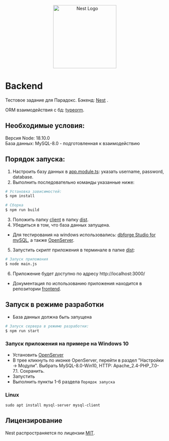 <p align="center">
  <a href="http://nestjs.com/" target="blank"><img src="https://nestjs.com/img/logo-small.svg" width="200" alt="Nest Logo" /></a>
</p>

[circleci-image]: https://img.shields.io/circleci/build/github/nestjs/nest/master?token=abc123def456
[circleci-url]: https://circleci.com/gh/nestjs/nest

# Backend
Тестовое задание для Парадокс.
Бэкенд: [Nest](https://github.com/nestjs/nest) .

ORM взаимодействия с бд: [typeorm](https://docs.nestjs.com/techniques/database#typeorm-integration).


## Необходимые условия:
Версия Node: 18.10.0 <br> База данных: MySQL-8.0 - подготовленная к взаимодействию

## Порядок запуска:

1. Настроить базу данных в [app.module.ts](./src/app.module.ts): указать username, password, database.
2. Выполнить последовательно команды указанные ниже:

```bash
# Установка зависимостей: 
$ npm install
```

```bash
# Сборка
$ npm run build
```
3. Положить папку [client](client) в папку [dist](dist).
4. Убедиться в том, что база данных запущена.
* Для тестирования на windows использовались: [dbforge Studio for mySQL](http://www.devart.com/ru/dbforge/mysql/studio), а также [OpenServer](https://ospanel.io/).
5. Запустить скрипт приложения в терминале в папке [dist](dist):
```bash 
# Запуск приложения
$ node main.js
```
6. Приложение будет доступно по адресу http://localhost:3000/
* Документация по использованию приложения находится в репозитории [frontend](https://github.com/Septant/paradox-test-frontend/blob/master/README.md).


## Запуск в режиме разработки
* База данных должна быть запущена
```bash
# Запуск сервера в режиме разработки:
$ npm run start
```

### Запуск приложения на примере на Windows 10
* Установить [OpenServer](https://ospanel.io/)
* В трее кликнуть по иконке OpenServer, перейти в раздел "Настройки -> Модули". Выбрать MySQL-8.0-Win10, HTTP: Apache_2.4-PHP_7.0-7.1. Сохранить.
* Запустить
* Выполнить пункты 1-6 раздела `Порядок запуска`

### Linux
```sudo apt install mysql-server mysql-client```

## Лицензирование

Nest распространяется по лицензии [MIT](LICENSE).
